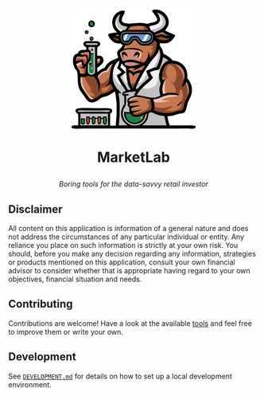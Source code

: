 <h1 align="center">
  <img
    alt="The MarketLab logo; i.e., a muscular bull doing science experiments"
    height="250"
    src="./site/src/assets/marketlab.svg"
  >

  MarketLab
</h1>
<p align="center"><em>Boring tools for the data-savvy retail investor</em></p>

## Disclaimer

All content on this application is information of a general nature and
does not address the circumstances of any particular individual or entity.
Any reliance you place on such information is strictly at your own risk.
You should, before you make any decision regarding any information,
strategies or products mentioned on this application, consult your own
financial advisor to consider whether that is appropriate having regard to
your own objectives, financial situation and needs.

## Contributing

Contributions are welcome! Have a look at the available [tools](./site/src/tools)
and feel free to improve them or write your own.

## Development

See [`DEVELOPMENT.md`](DEVELOPMENT.md) for details on how to set up a local
development environment.

